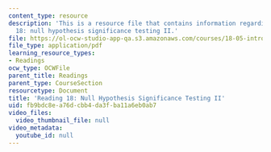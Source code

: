 ```yaml
---
content_type: resource
description: 'This is a resource file that contains information regarding reading
  18: null hypothesis significance testing II.'
file: https://ol-ocw-studio-app-qa.s3.amazonaws.com/courses/18-05-introduction-to-probability-and-statistics-spring-2014/fb9bdc8ea76dcbb4da3fba11a6eb0ab7_MIT18_05S14_Reading18.pdf
file_type: application/pdf
learning_resource_types:
- Readings
ocw_type: OCWFile
parent_title: Readings
parent_type: CourseSection
resourcetype: Document
title: 'Reading 18: Null Hypothesis Significance Testing II'
uid: fb9bdc8e-a76d-cbb4-da3f-ba11a6eb0ab7
video_files:
  video_thumbnail_file: null
video_metadata:
  youtube_id: null
---
```


